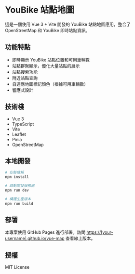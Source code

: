 # YouBike 站點地圖

這是一個使用 Vue 3 + Vite 開發的 YouBike 站點地圖應用，整合了 OpenStreetMap 和 YouBike 即時站點資訊。

## 功能特點

- 即時顯示 YouBike 站點位置和可用車輛數
- 站點群聚顯示，優化大量站點的展示
- 站點搜索功能
- 附近站點查詢
- 自適應地圖標記顏色（根據可用車輛數）
- 響應式設計

## 技術棧

- Vue 3
- TypeScript
- Vite
- Leaflet
- Pinia
- OpenStreetMap

## 本地開發

```bash
# 安裝依賴
npm install

# 啟動開發服務器
npm run dev

# 構建生產版本
npm run build
```

## 部署

本專案使用 GitHub Pages 進行部署。訪問 [https://[your-username].github.io/vue-map](https://[your-username].github.io/vue-map) 查看線上版本。

## 授權

MIT License

